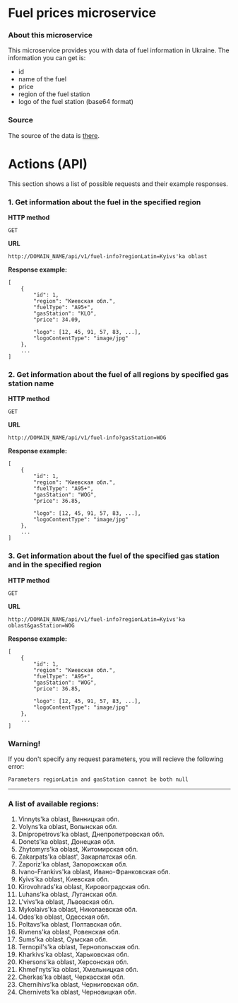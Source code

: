 # **Fuel prices microservice**
### About this microservice
This microservice provides you with data of fuel information in Ukraine.
The information you can get is:
- id
- name of the fuel
- price
- region of the fuel station
- logo of the fuel station (base64 format)

### Source
The source of the data is [there](https://index.minfin.com.ua/markets/fuel/detail/).

# Actions (API)
This section shows a list of possible requests and their example responses.
### 1. Get information about the fuel in the specified region
**HTTP method**
```
GET
```
**URL**
```
http://DOMAIN_NAME/api/v1/fuel-info?regionLatin=Kyivs'ka oblast
```
**Response example:**
```jsonc
[
    {
        "id": 1,
        "region": "Киевская обл.",
        "fuelType": "А95+",
        "gasStation": "KLO",
        "price": 34.09,
        
        "logo": [12, 45, 91, 57, 83, ...],
        "logoContentType": "image/jpg"
    },
    ... 
]    
```
### 2. Get information about the fuel of all regions by specified gas station name 
**HTTP method**
```
GET
```
**URL**
```
http://DOMAIN_NAME/api/v1/fuel-info?gasStation=WOG
```
**Response example:**
```jsonc
[
    {
        "id": 1,
        "region": "Киевская обл.",
        "fuelType": "А95+",
        "gasStation": "WOG",
        "price": 36.85,
        
        "logo": [12, 45, 91, 57, 83, ...],
        "logoContentType": "image/jpg"
    },
    ... 
]    
```
### 3. Get information about the fuel of the specified gas station and in the specified region
**HTTP method**
```
GET
```
**URL**
```
http://DOMAIN_NAME/api/v1/fuel-info?regionLatin=Kyivs'ka oblast&gasStation=WOG
```
**Response example:**
```jsonc
[
    {
        "id": 1,
        "region": "Киевская обл.",
        "fuelType": "А95+",
        "gasStation": "WOG",
        "price": 36.85,
        
        "logo": [12, 45, 91, 57, 83, ...],
        "logoContentType": "image/jpg"
    },
    ... 
]    
```
### Warning!
If you don't specify any request parameters, you will recieve the following error:
```
Parameters regionLatin and gasStation cannot be both null
```
---

### A list of available regions:
<ol>
<li>Vinnyts'ka oblast, Винницкая обл.</li>
<li>Volyns'ka oblast, Волынская обл.</li>
<li>Dnipropetrovs'ka oblast, Днепропетровская обл.</li>
<li>Donets'ka oblast, Донецкая обл.</li>
<li>Zhytomyrs'ka oblast, Житомирская обл.</li>
<li>Zakarpats'ka oblast', Закарпатская обл.</li>
<li>Zaporiz'ka oblast, Запорожская обл.</li>
<li>Ivano-Frankivs'ka oblast, Ивано-Франковская обл.</li>
<li>Kyivs'ka oblast, Киевская обл.</li>
<li>Kirovohrads'ka oblast, Кировоградская обл.</li>
<li>Luhans'ka oblast, Луганская обл.</li>
<li>L'vivs'ka oblast, Львовская обл.</li>
<li>Mykolaivs'ka oblast, Николаевская обл.</li>
<li>Odes'ka oblast, Одесская обл.</li>
<li>Poltavs'ka oblast, Полтавская обл.</li>
<li>Rivnens'ka oblast, Ровенская обл.</li>
<li>Sums'ka oblast, Сумская обл.</li>
<li>Ternopil's'ka oblast, Тернопольская обл.</li>
<li>Kharkivs'ka oblast, Харьковская обл.</li>
<li>Khersons'ka oblast, Херсонская обл.</li>
<li>Khmel'nyts'ka oblast, Хмельницкая обл.</li>
<li>Cherkas'ka oblast, Черкасская обл.</li>
<li>Chernihivs'ka oblast, Черниговская обл.</li>
<li>Chernivets'ka oblast, Черновицкая обл.</li>
</ol>    
